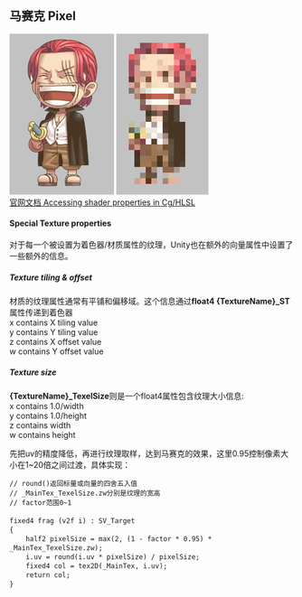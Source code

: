 ## 马赛克 Pixel
![](Pic/100_shanks.png)
![](Pic/102_pixel.png)  
[官网文档 Accessing shader properties in Cg/HLSL](https://docs.unity3d.com/Manual/SL-PropertiesInPrograms.html)  
#### Special Texture properties
对于每一个被设置为着色器/材质属性的纹理，Unity也在额外的向量属性中设置了一些额外的信息。  
##### Texture tiling & offset
材质的纹理属性通常有平铺和偏移域。这个信息通过**float4 {TextureName}_ST**属性传递到着色器  
x contains X tiling value  
y contains Y tiling value  
z contains X offset value  
w contains Y offset value  
##### Texture size
**{TextureName}_TexelSize**则是一个float4属性包含纹理大小信息:  
x contains 1.0/width  
y contains 1.0/height  
z contains width  
w contains height  

先把uv的精度降低，再进行纹理取样，达到马赛克的效果，这里0.95控制像素大小在1~20倍之间过渡，具体实现：
```
// round()返回标量或向量的四舍五入值
// _MainTex_TexelSize.zw分别是纹理的宽高
// factor范围0~1

fixed4 frag (v2f i) : SV_Target
{
	half2 pixelSize = max(2, (1 - factor * 0.95) * _MainTex_TexelSize.zw);
	i.uv = round(i.uv * pixelSize) / pixelSize;
    fixed4 col = tex2D(_MainTex, i.uv);
    return col;
}
```
